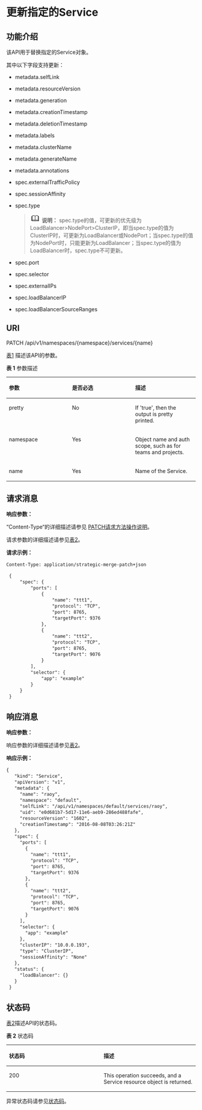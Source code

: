 # 更新指定的Service<a name="cce_02_0031"></a>

## 功能介绍<a name="s79a46a3bbf834e65a768cf502c42239e"></a>

该API用于替换指定的Service对象。

其中以下字段支持更新：

-   metadata.selfLink
-   metadata.resourceVersion
-   metadata.generation
-   metadata.creationTimestamp
-   metadata.deletionTimestamp
-   metadata.labels
-   metadata.clusterName
-   metadata.generateName
-   metadata.annotations
-   spec.externalTrafficPolicy
-   spec.sessionAffinity
-   spec.type

    >![](public_sys-resources/icon-note.gif) **说明：** 
    >spec.type的值，可更新的优先级为LoadBalancer\>NodePort\>ClusterIP，即当spec.type的值为ClusterIP时，可更新为LoadBalancer或NodePort；当spec.type的值为NodePort时，只能更新为LoadBalancer；当spec.type的值为LoadBalancer时，spec.type不可更新。

-   spec.port
-   spec.selector
-   spec.externalIPs
-   spec.loadBalancerIP
-   spec.loadBalancerSourceRanges

## URI<a name="s2bcf1feaf0bc43ee938e4fcc63b3849c"></a>

PATCH /api/v1/namespaces/\{namespace\}/services/\{name\}

[表1](#zh-cn_topic_0079614894_table66627661)  描述该API的参数。

**表 1**  参数描述

<a name="zh-cn_topic_0079614894_table66627661"></a>
<table><thead align="left"><tr id="zh-cn_topic_0079614894_row3622792"><th class="cellrowborder" valign="top" width="33.33333333333333%" id="mcps1.2.4.1.1"><p id="zh-cn_topic_0079614894_p25010772"><a name="zh-cn_topic_0079614894_p25010772"></a><a name="zh-cn_topic_0079614894_p25010772"></a>参数</p>
</th>
<th class="cellrowborder" valign="top" width="33.33333333333333%" id="mcps1.2.4.1.2"><p id="p38778720203035"><a name="p38778720203035"></a><a name="p38778720203035"></a>是否必选</p>
</th>
<th class="cellrowborder" valign="top" width="33.33333333333333%" id="mcps1.2.4.1.3"><p id="zh-cn_topic_0079614894_p14503239"><a name="zh-cn_topic_0079614894_p14503239"></a><a name="zh-cn_topic_0079614894_p14503239"></a>描述</p>
</th>
</tr>
</thead>
<tbody><tr id="zh-cn_topic_0079614894_row33911744"><td class="cellrowborder" valign="top" width="33.33333333333333%" headers="mcps1.2.4.1.1 "><p id="zh-cn_topic_0079614894_p62496749"><a name="zh-cn_topic_0079614894_p62496749"></a><a name="zh-cn_topic_0079614894_p62496749"></a>pretty</p>
</td>
<td class="cellrowborder" valign="top" width="33.33333333333333%" headers="mcps1.2.4.1.2 "><p id="zh-cn_topic_0079614894_p29071927"><a name="zh-cn_topic_0079614894_p29071927"></a><a name="zh-cn_topic_0079614894_p29071927"></a>No</p>
</td>
<td class="cellrowborder" valign="top" width="33.33333333333333%" headers="mcps1.2.4.1.3 "><p id="zh-cn_topic_0079614894_p6015877"><a name="zh-cn_topic_0079614894_p6015877"></a><a name="zh-cn_topic_0079614894_p6015877"></a>If 'true', then the output is pretty printed.</p>
</td>
</tr>
<tr id="zh-cn_topic_0079614894_row23698059"><td class="cellrowborder" valign="top" width="33.33333333333333%" headers="mcps1.2.4.1.1 "><p id="zh-cn_topic_0079614894_p40494599"><a name="zh-cn_topic_0079614894_p40494599"></a><a name="zh-cn_topic_0079614894_p40494599"></a>namespace</p>
</td>
<td class="cellrowborder" valign="top" width="33.33333333333333%" headers="mcps1.2.4.1.2 "><p id="zh-cn_topic_0079614894_p58837112"><a name="zh-cn_topic_0079614894_p58837112"></a><a name="zh-cn_topic_0079614894_p58837112"></a>Yes</p>
</td>
<td class="cellrowborder" valign="top" width="33.33333333333333%" headers="mcps1.2.4.1.3 "><p id="zh-cn_topic_0079614894_p1076806"><a name="zh-cn_topic_0079614894_p1076806"></a><a name="zh-cn_topic_0079614894_p1076806"></a>Object name and auth scope, such as for teams and projects.</p>
</td>
</tr>
<tr id="zh-cn_topic_0079614894_row9691259"><td class="cellrowborder" valign="top" width="33.33333333333333%" headers="mcps1.2.4.1.1 "><p id="zh-cn_topic_0079614894_p46794527"><a name="zh-cn_topic_0079614894_p46794527"></a><a name="zh-cn_topic_0079614894_p46794527"></a>name</p>
</td>
<td class="cellrowborder" valign="top" width="33.33333333333333%" headers="mcps1.2.4.1.2 "><p id="zh-cn_topic_0079614894_p32260306"><a name="zh-cn_topic_0079614894_p32260306"></a><a name="zh-cn_topic_0079614894_p32260306"></a>Yes</p>
</td>
<td class="cellrowborder" valign="top" width="33.33333333333333%" headers="mcps1.2.4.1.3 "><p id="zh-cn_topic_0079614894_p62948031"><a name="zh-cn_topic_0079614894_p62948031"></a><a name="zh-cn_topic_0079614894_p62948031"></a>Name of the Service.</p>
</td>
</tr>
</tbody>
</table>

## 请求消息<a name="s6972b4d28cf840328e55c95e180ccd87"></a>

**响应参数：**

“Content-Type“的详细描述请参见 [PATCH请求方法操作说明](PATCH请求方法操作说明.md)。

请求参数的详细描述请参见[表2](创建Service.md#zh-cn_topic_0079615000_ref458759328)。

**请求示例：**

```
Content-Type: application/strategic-merge-patch+json
```

```
 { 
     "spec": { 
         "ports": [ 
             { 
                 "name": "ttt1", 
                 "protocol": "TCP", 
                 "port": 8765, 
                 "targetPort": 9376 
             }, 
             { 
                 "name": "ttt2", 
                 "protocol": "TCP", 
                 "port": 8765, 
                 "targetPort": 9076 
             } 
         ], 
         "selector": { 
             "app": "example" 
         } 
     } 
 }
```

## 响应消息<a name="sab68cc958da442f79a8bdd2c90aae544"></a>

**响应参数：**

响应参数的详细描述请参见[表2](获取指定的Service.md#zh-cn_topic_0079614941_ref458765062)。

**响应示例：**

```
{ 
   "kind": "Service", 
   "apiVersion": "v1", 
   "metadata": { 
     "name": "raoy", 
     "namespace": "default", 
     "selfLink": "/api/v1/namespaces/default/services/raoy", 
     "uid": "e0d681b7-5d17-11e6-aeb9-286ed488fafe", 
     "resourceVersion": "1602", 
     "creationTimestamp": "2016-08-08T03:26:21Z" 
   }, 
   "spec": { 
     "ports": [ 
       { 
         "name": "ttt1", 
         "protocol": "TCP", 
         "port": 8765, 
         "targetPort": 9376 
       }, 
       { 
         "name": "ttt2", 
         "protocol": "TCP", 
         "port": 8765, 
         "targetPort": 9076 
       } 
     ], 
     "selector": { 
       "app": "example" 
     }, 
     "clusterIP": "10.0.0.193", 
     "type": "ClusterIP", 
     "sessionAffinity": "None" 
   }, 
   "status": { 
     "loadBalancer": {} 
   } 
 }
```

## 状态码<a name="s3f10ef39263445cabc5b032a11c66233"></a>

[表2](#zh-cn_topic_0079614894_table62778039)描述API的状态码。

**表 2**  状态码

<a name="zh-cn_topic_0079614894_table62778039"></a>
<table><thead align="left"><tr id="zh-cn_topic_0079614894_row29754946"><th class="cellrowborder" valign="top" width="50%" id="mcps1.2.3.1.1"><p id="p50518267203035"><a name="p50518267203035"></a><a name="p50518267203035"></a>状态码</p>
</th>
<th class="cellrowborder" valign="top" width="50%" id="mcps1.2.3.1.2"><p id="zh-cn_topic_0079614894_p2516162"><a name="zh-cn_topic_0079614894_p2516162"></a><a name="zh-cn_topic_0079614894_p2516162"></a>描述</p>
</th>
</tr>
</thead>
<tbody><tr id="zh-cn_topic_0079614894_row2482606"><td class="cellrowborder" valign="top" width="50%" headers="mcps1.2.3.1.1 "><p id="zh-cn_topic_0079614894_p66873365"><a name="zh-cn_topic_0079614894_p66873365"></a><a name="zh-cn_topic_0079614894_p66873365"></a>200</p>
</td>
<td class="cellrowborder" valign="top" width="50%" headers="mcps1.2.3.1.2 "><p id="zh-cn_topic_0079614894_p48033505"><a name="zh-cn_topic_0079614894_p48033505"></a><a name="zh-cn_topic_0079614894_p48033505"></a>This operation succeeds, and a Service resource object is returned.</p>
</td>
</tr>
</tbody>
</table>

异常状态码请参见[状态码](状态码.md)。

